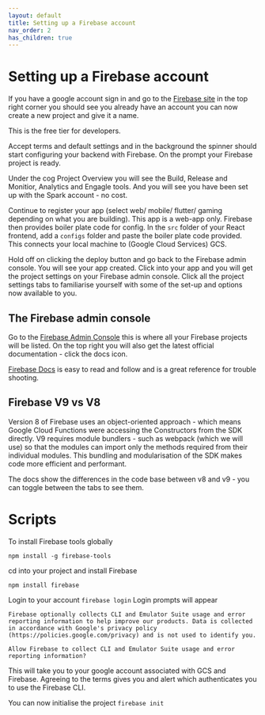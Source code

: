 ```yaml
---
layout: default
title: Setting up a Firebase account
nav_order: 2
has_children: true
---
```



# Setting up a Firebase account

If you have a google account sign in and go to the [Firebase site](https://firebase.google.com/) in the top right corner you should see you already have an account you can now create a new project and give it a name.

This is the free tier for developers.

Accept terms and default settings and in the background the spinner should start configuring your backend with Firebase. On the prompt your Firebase project is ready.

Under the cog Project Overview you will see the Build, Release and Monitior, Analytics and Engagle tools. And you will see you have been set up with the Spark account - no cost.

Continue to register your app (select web/ mobile/ flutter/ gaming depending on what you are building). This app is a web-app only. Firebase then provides boiler plate code for config. In the `src` folder of your React frontend, add a `configs` folder and paste the boiler plate code provided. This connects your local machine to (Google Cloud Services) GCS.

Hold off on clicking the deploy button and go back to the Firebase admin console. You will see your app created. Click into your app and you will get the project settings on your Firebase admin console. Click all the project settings tabs to familiarise yourself with some of the set-up and options now available to you.
## The Firebase admin console

Go to the [Firebase Admin Console](https://console.firebase.google.com/) this is where all your Firebase projects will be listed. On the top right you will also get the latest official documentation - click the docs icon.

[Firebase Docs](https://firebase.google.com/docs) is easy to read and follow and is a great reference for trouble shooting.

## Firebase V9 vs V8

Version 8 of Firebase uses an object-oriented approach - which means Google Cloud Functions were accessing the Constructors from the SDK directly. V9 requires module bundlers - such as webpack (which we will use) so that the modules can import only the methods required from their individual modules. This bundling and modularisation of the SDK makes code more efficient and performant.

The docs show the differences in the code base between v8 and v9 - you can toggle between the tabs to see them.

# Scripts

To install Firebase tools globally

`npm install -g firebase-tools`

cd into your project and install Firebase

`npm install firebase`

Login to your account
`firebase login`
Login prompts will appear

`Firebase optionally collects CLI and Emulator Suite usage and error reporting information to help improve our products. Data is collected in accordance with Google's privacy policy (https://policies.google.com/privacy) and is not used to identify you.`

`Allow Firebase to collect CLI and Emulator Suite usage and error reporting information?`

This will take you to your google account associated with GCS and Firebase. Agreeing to the terms gives you and alert which authenticates you to use the Firebase CLI.

You can now initialise the project
`firebase init`
